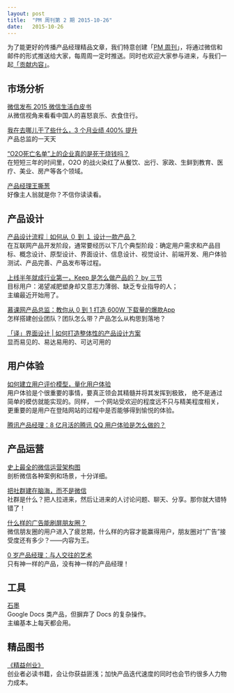 ```yaml
---
layout: post
title:  "PM 周刊第 2 期 2015-10-26"
date:   2015-10-26
---
```


为了能更好的传播产品经理精品文章，我们特意创建「[PM 周刊](http://pmweekly.com/)」，将通过微信和邮件的形式推送给大家，每周周一定时推送。同时也欢迎大家参与进来，与我们一起[「贡献内容」](https://github.com/vincent4j/pmweekly.com/issues/new)。    

## 市场分析 

[微信发布 2015 微信生活白皮书](http://mp.weixin.qq.com/s?__biz=MjM5NjM4MDAxMg==&mid=400158926&idx=1&sn=cda9eb5ea22d205e6919d91ab3155f28&scene=1&srcid=1023SlLmBl4uzxGarTDCFKKS&from=groupmessage&isappinstalled=0#rd)   
从微信视角来看看中国人的喜怒哀乐、衣食住行。   

[我在去哪儿干了些什么，3 个月业绩 400% 提升](http://new.pmcaff.com/article?id=2000000000000043)    
产品总监的一天天      

[“O2O死亡名单”上的企业真的是死于烧钱吗？](http://mp.weixin.qq.com/s?__biz=MjM5NjAyMzcyMA==&mid=400442871&idx=1&sn=1b010448a625494be9265b1c3f550c3b&scene=0#rd)    
在短短三年的时间里，O2O 的战火染红了从餐饮、出行、家政、生鲜到教育、医疗、美业、房产等各个领域。   

[产品经理王撕葱](http://mp.weixin.qq.com/s?__biz=MjM5ODIyMTE0MA==&mid=400140821&idx=1&sn=250dd3a55e813b78149bbbbf8fbdc8d9&scene=0#rd)   
好像主人翁就是你？不信你读读看。       

## 产品设计

[产品设计流程｜如何从 ０ 到 １ 设计一款产品？](http://mp.weixin.qq.com/s?__biz=MjM5OTEwNjI2MA==&mid=400149093&idx=1&sn=71ae0558e102d575fed62ebfeb88500a&scene=1&srcid=1022GyDNAPl7uCuwEG3Zi9jV&from=groupmessage&isappinstalled=0#rd)   
在互联网产品开发阶段，通常要经历以下几个典型阶段：确定用户需求和产品目标、概念设计、原型设计、界面设计、信息设计、视觉设计、前端开发、用户体验测试、产品完善、产品发布等过程。   

[上线半年就成行业第一，Keep 是怎么做产品的？ by 三节](http://mp.weixin.qq.com/s?__biz=MjM5NDUyOTAwOA==&mid=400183181&idx=1&sn=d87fa30f42d4c8ce13fee75e608af531&scene=0#rd)    
目标用户：渴望减肥塑身却又意志力薄弱、缺乏专业指导的人；    
主编最近开始用了。      

[慕课网产品总监：教你从 0 到 1 打造 600W 下载量的爆款App](http://www.jianshu.com/p/24f3a9e5b26c)   
怎样搭建创业团队？团队怎么带？产品怎么从构思到落地？        

[「译」界面设计 | 如何打造整体性的产品设计方案](http://mp.weixin.qq.com/s?__biz=MjM5NjA3ODI3Ng==&mid=400098471&idx=2&sn=ab732edf7de9c64d8cacc886ac129736&scene=0#rd)   
显而易见的、易达易用的、可达可用的 

## 用户体验

[如何建立用户评价模型，量化用户体验](http://mp.weixin.qq.com/s?__biz=MjM5OTEwNjI2MA==&mid=400196394&idx=1&sn=09105dfda4f187b220dab11140fd3e85&scene=0#rd)     
用户体验是个很重要的事情，要真正领会其精髓并将其发挥到极致， 绝不是通过简单的模仿就能实现的。同样， 一个网站受欢迎的程度远不只与精美程度相关，更重要的是用户在登陆网站的过程中是否能够得到愉悦的体验。     

[腾讯产品经理：8 亿月活的腾讯 QQ 用户体验是怎么做的？](http://www.pmcaff.com/thread-19176-1-1.html)        

## 产品运营

[史上最全的微信运营架构图](http://mp.weixin.qq.com/s?__biz=MzAxNzY1NjQ1OA==&mid=400033814&idx=3&sn=42f9ba2ef5b637b3789f96d6b1c357c3&scene=1&srcid=1021X3FyFFL5A0ftgyp4bseX&from=groupmessage&isappinstalled=0#rd)   
剖析微信各种案例和场景，十分详细。    

[把社群建在脑海，而不是微信](http://mp.weixin.qq.com/s?__biz=MzA5NTMxOTczOA==&mid=400133221&idx=1&sn=de593318ff6abc0470ea775f192e0567&scene=1&srcid=1024J4JBK9YBAHOj4D1EAlCF&from=groupmessage&isappinstalled=0#rd)   
社群是什么？把人拉进来，然后让进来的人讨论问题、聊天、分享。那你就大错特错了！      

[什么样的广告能刷屏朋友圈？](http://mp.weixin.qq.com/s?__biz=MjM5NjAyMDE5Mg==&mid=400459752&idx=1&sn=753055969d31d8bbdf5ee5ad78c06075&scene=0#rd)   
微信朋友圈的用户进入了疲怠期，什么样的内容才能赢得用户，朋友圈对“广告”接受度还有多少？——内容为王。   

[0 岁产品经理：与人交往的艺术](http://blog.sina.com.cn/s/blog_1552cb8fa0102w95w.html)  
只有神一样的产品，没有神一样的产品经理！    

## 工具

[石墨](https://shimo.im/)   
Google Docs 类产品，但摒弃了 Docs 的复杂操作。   
主编基本上每天都会用。        
   
## 精品图书  

[《精益创业》](http://book.douban.com/subject/10945606/)   
创业者必读书籍，会让你获益匪浅；加快产品迭代速度的同时也会节约很多人力物力成本。       
  
 
